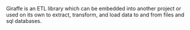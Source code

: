 Giraffe is an ETL library which can be embedded into another project or used on its own to extract, transform, and load data to and from files and sql databases.